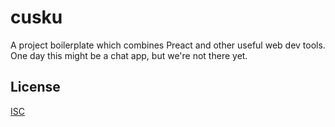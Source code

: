 
# cusku

A project boilerplate which combines Preact and other useful web dev tools.
One day this might be a chat app, but we're not there yet.

## License

[ISC](LICENSE)
